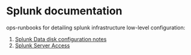 # Splunk documentation
ops-runbooks for detailing splunk infrastructure low-level configuration:
1. [Splunk Data disk configuration notes](./datadisk-config-notes.md)
2. [Splunk Server Access](./server-access.md)
